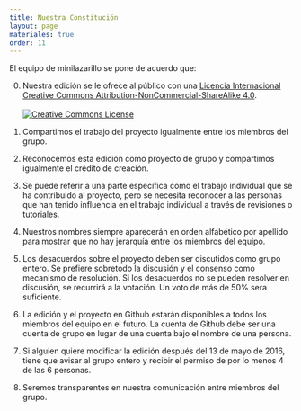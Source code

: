 ```yaml
---
title: Nuestra Constitución
layout: page
materiales: true
order: 11
---
```



El equipo de minilazarillo se pone de acuerdo que:

0. Nuestra edición se le ofrece al público con una <a rel="license" href="http://creativecommons.org/licenses/by-nc-sa/4.0/">Licencia Internacional Creative Commons Attribution-NonCommercial-ShareAlike 4.0</a>.<br><br><a rel="license" href="http://creativecommons.org/licenses/by-nc-sa/4.0/"><img alt="Creative Commons License" style="border-width:0" src="https://i.creativecommons.org/l/by-nc-sa/4.0/80x15.png" /></a>

1. Compartimos el trabajo del proyecto igualmente entre los miembros del grupo.
2. Reconocemos esta edición como proyecto de grupo y compartimos igualmente el crédito de creación.
3. Se puede referir a una parte específica como el trabajo individual que se ha contribuido al proyecto, pero se necesita reconocer a las personas que han tenido influencia en el trabajo individual a través de revisiones o tutoriales.
4. Nuestros nombres siempre aparecerán en orden alfabético por apellido para mostrar que no hay jerarquía entre los miembros del equipo.
5. Los desacuerdos sobre el proyecto deben ser discutidos como grupo entero. Se prefiere sobretodo la discusión y el consenso como mecanismo de resolución. Si los desacuerdos no se pueden resolver en discusión, se recurrirá a la votación. Un voto de más de 50% sera suficiente.
6. La edición y el proyecto en Github estarán disponibles a todos los miembros del equipo en el futuro. La cuenta de Github debe ser una cuenta de grupo en lugar de una cuenta bajo el nombre de una persona.
7. Si alguien quiere modificar la edición después del 13 de mayo de 2016, tiene que avisar al grupo entero y recibir el permiso de por lo menos 4 de las 6 personas.
8. Seremos transparentes en nuestra comunicación entre miembros del grupo.
